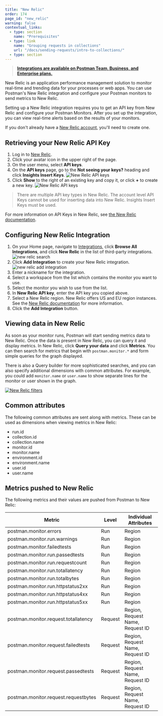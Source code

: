 ```yaml
---
title: "New Relic"
order: 174
page_id: "new_relic"
warning: false
contextual_links:
  - type: section
    name: "Prerequisites"
  - type: link
    name: "Grouping requests in collections"
    url: "/docs/sending-requests/intro-to-collections/"
  - type: section
---
```


> **[Integrations are available on Postman Team, Business, and Enterprise plans.](https://www.postman.com/pricing/)**

New Relic is an application performance management solution to monitor real-time and trending data for your processes or web apps.
You can use Postman's New Relic integration and configure your Postman monitors to send metrics to New Relic.

Setting up a New Relic integration requires you to get an API key from New Relic and configure your Postman Monitors. After you set up the integration, you can view real-time alerts based on the results of your monitors.

If you don't already have a [New Relic account](https://newrelic.com/), you'll need to create one.

## Retrieving your New Relic API Key

1. Log in to [New Relic](https://login.newrelic.com).
1. Click your avatar icon in the upper right of the page.
1. On the user menu, select **API keys**.
1. On the **API keys** page, go to the **Not seeing your keys?** heading and click **Insights Insert Keys**.
  ![New Relic API keys](https://assets.postman.com/postman-docs/new-relic-key-1.jpg)
1. Click **Show** to the right of an existing key and copy it, or click **+** to create a new key.
  ![New Relic API keys](https://assets.postman.com/postman-docs/new-relic-key-2.jpg)

> There are multiple API key types in New Relic. The account level API Keys cannot be used for inserting  data into New Relic. Insights Insert Keys must be used.

For more information on API Keys in New Relic, see [the New Relic documentation](https://docs.newrelic.com/docs/apis/get-started/intro-apis/new-relic-api-keys/).

## Configuring New Relic Integration

1. On your Home page, navigate to [Integrations](https://postman.postman.co/integrations/browse?category=all), click **Browse All Integrations**, and click **New Relic** in the list of third-party integrations.
  ![new relic search](https://assets.postman.com/postman-docs/new-relic-search-all.jpg)
1. Click **Add Integration** to create your New Relic integration.
  ![new relic add integration](https://assets.postman.com/postman-docs/new-relic-add-integration.jpg)
1. Enter a nickname for the integration.
1. Select a workspace from the list which contains the monitor you want to use.
1. Select the monitor you wish to use from the list.
1. In **New Relic API key**, enter the API key you copied above.
1. Select a New Relic region. New Relic offers US and EU region instances. See the [New Relic documentation](https://docs.newrelic.com/docs/using-new-relic/welcome-new-relic/get-started/our-eu-us-region-data-centers) for more information.
1. Click the **Add Integration** button.

## Viewing data in New Relic

As soon as your monitor runs, Postman will start sending metrics data to New Relic. Once the data is present in New Relic, you can query it and display metrics. In New Relic, click **Query your data** and click **Metrics**. You can then search for metrics that begin with `postman.monitor.*` and form simple queries for the graph displayed.

There is also a Query builder for more sophisticated searches, and you can also specify additional dimensions with common attributes. For example, you could add `monitor.name` or `user.name` to show separate lines for the monitor or user shown in the graph.

[![New Relic filters](https://assets.postman.com/postman-docs/new-relic-data-explorer.jpg)](/new-relic-data-explorer.jpg)

## Common attributes

The following common attributes are sent along with metrics. These can be used as dimensions when viewing metrics in New Relic:

- run.id
- collection.id
- collection.name
- monitor.id
- monitor.name
- environment.id
- environment.name
- user.id
- user.name

## Metrics pushed to New Relic

The following metrics and their values are pushed from Postman to New Relic:

| Metric | Level | Individual Attributes |
|--------|--------|--------|
| postman.monitor.errors| Run | Region
| postman.monitor.run.warnings | Run | Region
| postman.monitor.failedtests | Run | Region
| postman.monitor.run.passedtests| Run | Region
| postman.monitor.run.requestcount | Run | Region
| postman.monitor.run.totallatency | Run | Region
| postman.monitor.run.totalbytes | Run | Region
| postman.monitor.run.httpstatus2xx | Run | Region
| postman.monitor.run.httpstatus4xx | Run | Region
| postman.monitor.run.httpstatus5xx | Run | Region
| postman.monitor.request.totallatency | Request | Region, Request Name, Request ID
| postman.monitor.request.failedtests | Request | Region, Request Name, Request ID
| postman.monitor.request.passedtests | Request | Region, Request Name, Request ID
| postman.monitor.request.requestbytes | Request | Region, Request Name, Request ID
